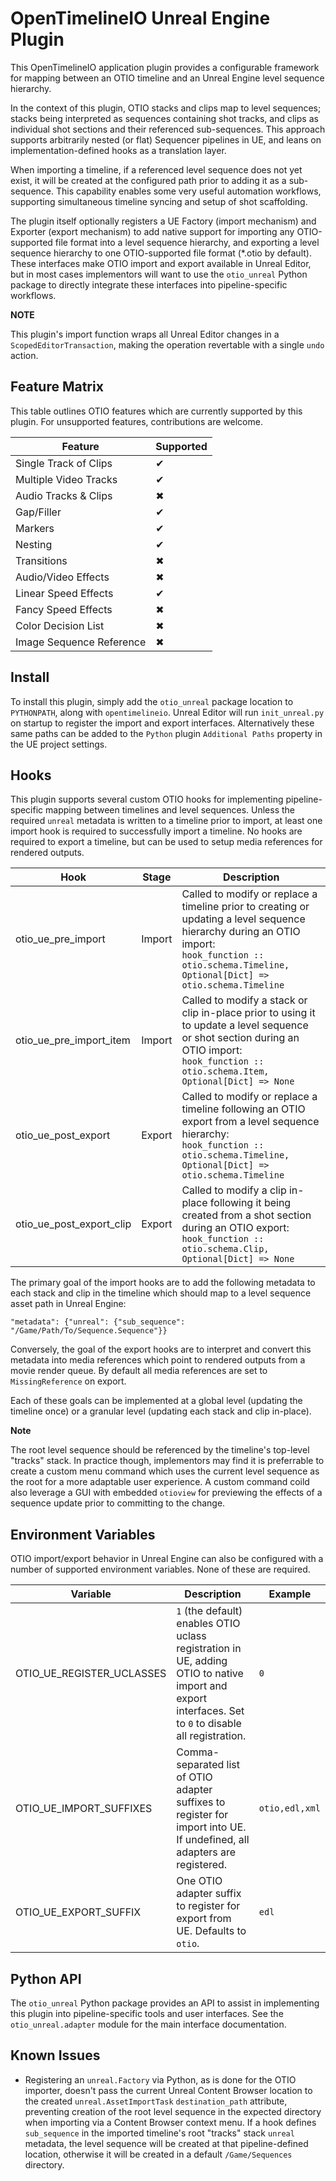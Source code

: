 OpenTimelineIO Unreal Engine Plugin
===================================

This OpenTimelineIO application plugin provides a configurable framework for
mapping between an OTIO timeline and an Unreal Engine level sequence hierarchy.

In the context of this plugin, OTIO stacks and clips map to level sequences;
stacks being interpreted as sequences containing shot tracks, and clips as
individual shot sections and their referenced sub-sequences. This approach
supports arbitrarily nested (or flat) Sequencer pipelines in UE, and leans on
implementation-defined hooks as a translation layer.

When importing a timeline, if a referenced level sequence does not yet exist,
it will be created at the configured path prior to adding it as a sub-sequence.
This capability enables some very useful automation workflows, supporting
simultaneous timeline syncing and setup of shot scaffolding.

The plugin itself optionally registers a UE Factory (import mechanism) and
Exporter (export mechanism) to add native support for importing any
OTIO-supported file format into a level sequence hierarchy, and exporting a
level sequence hierarchy to one OTIO-supported file format (*.otio by default).
These interfaces make OTIO import and export available in Unreal Editor, but in
most cases implementors will want to use the ``otio_unreal`` Python package to
directly integrate these interfaces into pipeline-specific workflows.

**NOTE**

This plugin's import function wraps all Unreal Editor changes in a
``ScopedEditorTransaction``, making the operation revertable with a single
``undo`` action.

Feature Matrix
--------------

This table outlines OTIO features which are currently supported by this plugin.
For unsupported features, contributions are welcome.

| Feature                  | Supported |
|--------------------------| --------- |
| Single Track of Clips    |     ✔     |
| Multiple Video Tracks    |     ✔     |
| Audio Tracks & Clips     |     ✖     |
| Gap/Filler               |     ✔     |
| Markers                  |     ✔     |
| Nesting                  |     ✔     |
| Transitions              |     ✖     |
| Audio/Video Effects      |     ✖     |
| Linear Speed Effects     |     ✔     |
| Fancy Speed Effects      |     ✖     |
| Color Decision List      |     ✖     |
| Image Sequence Reference |     ✖     |

Install
-------

To install this plugin, simply add the ``otio_unreal`` package location to
``PYTHONPATH``, along with ``opentimelineio``. Unreal Editor will run
``init_unreal.py`` on startup to register the import and export interfaces.
Alternatively these same paths can be added to the ``Python`` plugin
``Additional Paths`` property in the UE project settings.

Hooks
-----

This plugin supports several custom OTIO hooks for implementing
pipeline-specific mapping between timelines and level sequences. Unless the
required ``unreal`` metadata is written to a timeline prior to import, at least
one import hook is required to successfully import a timeline. No hooks are
required to export a timeline, but can be used to setup media references
for rendered outputs.

| Hook                     | Stage  | Description                                                                                                                                                                                                   |
|--------------------------| ------ |---------------------------------------------------------------------------------------------------------------------------------------------------------------------------------------------------------------|
| otio_ue_pre_import       | Import | Called to modify or replace a timeline prior to creating or updating a level sequence hierarchy during an OTIO import: <br/>``hook_function :: otio.schema.Timeline, Optional[Dict] => otio.schema.Timeline`` |
| otio_ue_pre_import_item  | Import | Called to modify a stack or clip in-place prior to using it to update a level sequence or shot section during an OTIO import: <br/>``hook_function :: otio.schema.Item, Optional[Dict] => None``                                |
| otio_ue_post_export      | Export | Called to modify or replace a timeline following an OTIO export from a level sequence hierarchy: <br/>``hook_function :: otio.schema.Timeline, Optional[Dict] => otio.schema.Timeline``                       |
| otio_ue_post_export_clip | Export | Called to modify a clip in-place following it being created from a shot section during an OTIO export: <br/>``hook_function :: otio.schema.Clip, Optional[Dict] => None``                                     |

The primary goal of the import hooks are to add the following metadata to each
stack and clip in the timeline which should map to a level sequence asset path
in Unreal Engine:

``"metadata": {"unreal": {"sub_sequence": "/Game/Path/To/Sequence.Sequence"}}``

Conversely, the goal of the export hooks are to interpret and convert this
metadata into media references which point to rendered outputs from a movie
render queue. By default all media references are set to ``MissingReference``
on export.

Each of these goals can be implemented at a global level (updating the timeline
once) or a granular level (updating each stack and clip in-place).

**Note**

The root level sequence should be referenced by the timeline's top-level
"tracks" stack. In practice though, implementors may find it is preferrable
to create a custom menu command which uses the current level sequence as
the root for a more adaptable user experience. A custom command coild also
leverage a GUI with embedded ``otioview`` for previewing the effects of a
sequence update prior to committing to the change.

Environment Variables
---------------------

OTIO import/export behavior in Unreal Engine can also be configured with
a number of supported environment variables. None of these are required.

| Variable                  | Description                                                                                                                                               | Example          |
|---------------------------|-----------------------------------------------------------------------------------------------------------------------------------------------------------|------------------|
| OTIO_UE_REGISTER_UCLASSES | ``1`` (the default) enables OTIO uclass registration in UE, adding OTIO to native import and export interfaces. Set to ``0`` to disable all registration. | ``0``            |
| OTIO_UE_IMPORT_SUFFIXES   | Comma-separated list of OTIO adapter suffixes to register for import into UE. If undefined, all adapters are registered.                                  | ``otio,edl,xml`` |
| OTIO_UE_EXPORT_SUFFIX     | One OTIO adapter suffix to register for export from UE. Defaults to ``otio``.                                                                             | ``edl``          |

Python API
----------

The ``otio_unreal`` Python package provides an API to assist in implementing
this plugin into pipeline-specific tools and user interfaces. See the
``otio_unreal.adapter`` module for the main interface documentation.

Known Issues
------------

- Registering an ``unreal.Factory`` via Python, as is done for the OTIO
  importer, doesn't pass the current Unreal Content Browser location to the
  created ``unreal.AssetImportTask`` ``destination_path`` attribute, preventing
  creation of the root level sequence in the expected directory when importing
  via a Content Browser context menu. If a hook defines ``sub_sequence`` in the
  imported timeline's root "tracks" stack ``unreal`` metadata, the level
  sequence will be created at that pipeline-defined location, otherwise it will
  be created in a default ``/Game/Sequences`` directory.
